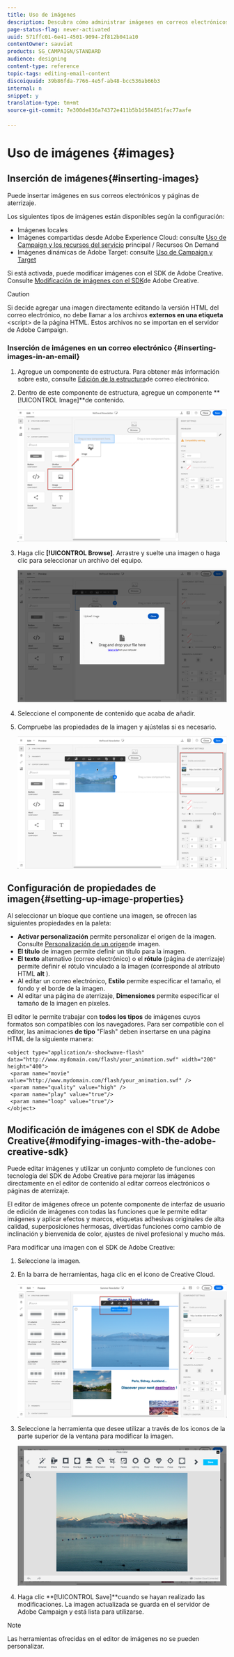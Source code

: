 ```yaml
---
title: Uso de imágenes
description: Descubra cómo administrar imágenes en correos electrónicos con el Diseñador de correo electrónico.
page-status-flag: never-activated
uuid: 571ffc01-6e41-4501-9094-2f812b041a10
contentOwner: sauviat
products: SG_CAMPAIGN/STANDARD
audience: designing
content-type: reference
topic-tags: editing-email-content
discoiquuid: 39b86fda-7766-4e5f-ab48-bcc536ab66b3
internal: n
snippet: y
translation-type: tm+mt
source-git-commit: 7e300de836a74372e411b5b1d584851fac77aafe

---
```



# Uso de imágenes {#images}

## Inserción de imágenes{#inserting-images}

Puede insertar imágenes en sus correos electrónicos y páginas de aterrizaje.

Los siguientes tipos de imágenes están disponibles según la configuración:

* Imágenes locales
* Imágenes compartidas desde Adobe Experience Cloud: consulte [Uso de Campaign y los recursos del servicio](../../integrating/using/working-with-campaign-and-assets-core-service.md) principal / Recursos On Demand
* Imágenes dinámicas de Adobe Target: consulte [Uso de Campaign y Target](../../integrating/using/about-campaign-target-integration.md)

Si está activada, puede modificar imágenes con el SDK de Adobe Creative. Consulte [Modificación de imágenes con el SDK](#modifying-images-with-the-adobe-creative-sdk)de Adobe Creative.

>[!CAUTION]
>
>Si decide agregar una imagen directamente editando la versión HTML del correo electrónico, no debe llamar a los archivos **externos en una etiqueta** &lt;script> de la página HTML. Estos archivos no se importan en el servidor de Adobe Campaign.

### Inserción de imágenes en un correo electrónico {#inserting-images-in-an-email}

1. Agregue un componente de estructura. Para obtener más información sobre esto, consulte [Edición de la estructura](../../designing/using/designing-from-scratch.md#defining-the-email-structure)de correo electrónico.
1. Dentro de este componente de estructura, agregue un componente **[!UICONTROL Image]**de contenido.

   ![](assets/des_insert_images_1.png)

1. Haga clic **[!UICONTROL Browse]**. Arrastre y suelte una imagen o haga clic para seleccionar un archivo del equipo.

   ![](assets/des_insert_images_2.png)

1. Seleccione el componente de contenido que acaba de añadir.
1. Compruebe las propiedades de la imagen y ajústelas si es necesario.

   ![](assets/des_insert_images_3.png)

## Configuración de propiedades de imagen{#setting-up-image-properties}

Al seleccionar un bloque que contiene una imagen, se ofrecen las siguientes propiedades en la paleta:

* **Activar personalización** permite personalizar el origen de la imagen. Consulte [Personalización de un origen](../../designing/using/personalization.md#personalizing-an-image-source)de imagen.
* **El título** de imagen permite definir un título para la imagen.
* **El texto** alternativo (correo electrónico) o el **rótulo** (página de aterrizaje) permite definir el rótulo vinculado a la imagen (corresponde al atributo HTML **alt** ).
* Al editar un correo electrónico, **Estilo** permite especificar el tamaño, el fondo y el borde de la imagen.
* Al editar una página de aterrizaje, **Dimensiones** permite especificar el tamaño de la imagen en píxeles.

El editor le permite trabajar con **todos los tipos** de imágenes cuyos formatos son compatibles con los navegadores. Para ser compatible con el editor, las animaciones **de tipo** &quot;Flash&quot; deben insertarse en una página HTML de la siguiente manera:

```
<object type="application/x-shockwave-flash" data="http://www.mydomain.com/flash/your_animation.swf" width="200" height="400">
 <param name="movie" value="http://www.mydomain.com/flash/your_animation.swf" />
 <param name="quality" value="high" />
 <param name="play" value="true"/>
 <param name="loop" value="true"/> 
</object>
```

## Modificación de imágenes con el SDK de Adobe Creative{#modifying-images-with-the-adobe-creative-sdk}

Puede editar imágenes y utilizar un conjunto completo de funciones con tecnología del SDK de Adobe Creative para mejorar las imágenes directamente en el editor de contenido al editar correos electrónicos o páginas de aterrizaje.

El editor de imágenes ofrece un potente componente de interfaz de usuario de edición de imágenes con todas las funciones que le permite editar imágenes y aplicar efectos y marcos, etiquetas adhesivas originales de alta calidad, superposiciones hermosas, divertidas funciones como cambio de inclinación y bienvenida de color, ajustes de nivel profesional y mucho más.

Para modificar una imagen con el SDK de Adobe Creative:

1. Seleccione la imagen.
1. En la barra de herramientas, haga clic en el icono de Creative Cloud.

   ![](assets/des_creative_sdk_icon.png)

1. Seleccione la herramienta que desee utilizar a través de los iconos de la parte superior de la ventana para modificar la imagen.

   ![](assets/email_designer_ccsdktoolbar.png)

1. Haga clic **[!UICONTROL Save]**cuando se hayan realizado las modificaciones. La imagen actualizada se guarda en el servidor de Adobe Campaign y está lista para utilizarse.

>[!NOTE]
Las herramientas ofrecidas en el editor de imágenes no se pueden personalizar.
